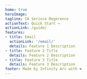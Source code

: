 ```yaml
---
home: true
heroImage: 
tagline: IA Serivce Regerence
actionText: Quick Start →
actionLink: /guide/
features:
- title: Email
  actionLink: '/email/'
  details: Feature 1 Description
- title: Feature 2 Title
  details: Feature 2 Description
- title: Feature 3 Title
  details: Feature 3 Description
footer: Made by Infinity Arc with ❤️
---
```

